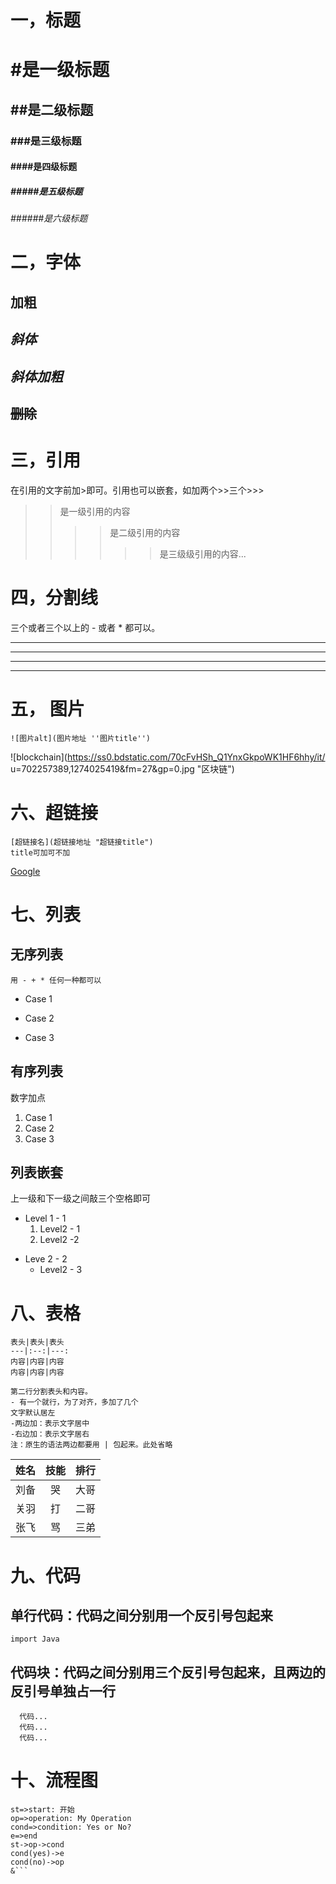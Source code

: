 # 一，标题   
# #是一级标题  
## ##是二级标题  
### ###是三级标题   
#### ####是四级标题  
##### #####是五级标题  
###### ######是六级标题  

# 二，字体
## **加粗**  
## *斜体*  
## ***斜体加粗***  
## ~~删除~~  

# 三，引用  
在引用的文字前加>即可。引用也可以嵌套，如加两个>>三个>>>  
> >是一级引用的内容  
>> >>是二级引用的内容
>>> >>>是三级级引用的内容...  

# 四，分割线  
三个或者三个以上的 - 或者 * 都可以。

---
----
***
*****

# 五， 图片  

    ![图片alt](图片地址 ''图片title'')

![blockchain](https://ss0.bdstatic.com/70cFvHSh_Q1YnxGkpoWK1HF6hhy/it/
u=702257389,1274025419&fm=27&gp=0.jpg "区块链")

# 六、超链接
    [超链接名](超链接地址 "超链接title")
    title可加可不加
 
[Google](www.google.com "谷歌")


# 七、列表  
## 无序列表
    用 - + * 任何一种都可以
- Case 1
+ Case 2
* Case 3

## 有序列表
数字加点
1. Case 1
2. Case 2
3. Case 3

## 列表嵌套
上一级和下一级之间敲三个空格即可
- Level 1 - 1
   1. Level2 - 1
   2. Level2 -2

+ Leve 2 - 2
   * Level2 - 3

# 八、表格
    表头|表头|表头
    ---|:--:|---:
    内容|内容|内容
    内容|内容|内容
    
    第二行分割表头和内容。
    - 有一个就行，为了对齐，多加了几个
    文字默认居左
    -两边加：表示文字居中
    -右边加：表示文字居右
    注：原生的语法两边都要用 | 包起来。此处省略

姓名|技能|排行  
--|:--:|--:  
刘备|哭|大哥  
关羽|打|二哥  
张飞|骂|三弟  

# 九、代码
## 单行代码：代码之间分别用一个反引号包起来  
`import Java`
## 代码块：代码之间分别用三个反引号包起来，且两边的反引号单独占一行
```
  代码...  
  代码...  
  代码...  
```

# 十、流程图
```flow
st=>start: 开始
op=>operation: My Operation
cond=>condition: Yes or No?
e=>end
st->op->cond
cond(yes)->e
cond(no)->op
&```